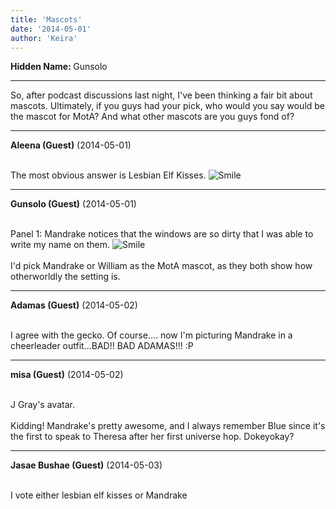 ```yaml
---
title: 'Mascots'
date: '2014-05-01'
author: 'Keira'
---
```


<p><strong>Hidden Name: </strong>Gunsolo</p><hr><p>So, after podcast discussions last night, I've been thinking a fair bit about mascots. Ultimately, if you guys had your pick, who would you say would be the mascot for MotA? And what other mascots are you guys fond of?</p>

---
**Aleena (Guest)** (2014-05-01)

<br> The most obvious answer is Lesbian Elf Kisses. <img src="/smilies/smile.gif" alt="Smile" border="0">

---
**Gunsolo (Guest)** (2014-05-01)

<br> Panel 1: Mandrake notices that the windows are so dirty that I was able to write my name on them. <img src="/smilies/smile.gif" alt="Smile" border="0"><br><br>I'd pick Mandrake or William as the MotA mascot, as they both show how otherworldly the setting is.<br>

---
**Adamas (Guest)** (2014-05-02)

<br> I agree with the gecko. Of course.... now I'm picturing Mandrake in a cheerleader outfit...BAD!! BAD ADAMAS!!! :P<br>

---
**misa (Guest)** (2014-05-02)

<br> J Gray's avatar.&nbsp;<br><br>Kidding! Mandrake's pretty awesome, and I always remember Blue since it's the first to speak to Theresa after her first universe hop. Dokeyokay?

---
**Jasae Bushae (Guest)** (2014-05-03)

<br> I vote either lesbian elf kisses or Mandrake<br>

